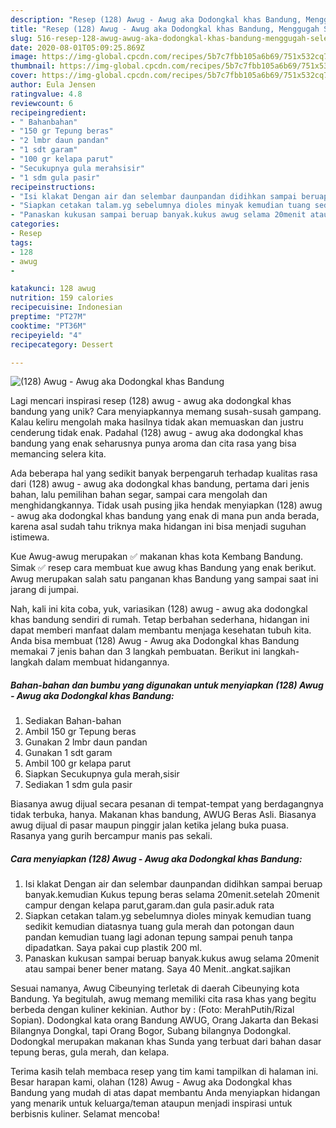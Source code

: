 ```yaml
---
description: "Resep (128) Awug - Awug aka Dodongkal khas Bandung, Menggugah Selera"
title: "Resep (128) Awug - Awug aka Dodongkal khas Bandung, Menggugah Selera"
slug: 516-resep-128-awug-awug-aka-dodongkal-khas-bandung-menggugah-selera
date: 2020-08-01T05:09:25.869Z
image: https://img-global.cpcdn.com/recipes/5b7c7fbb105a6b69/751x532cq70/128-awug-awug-aka-dodongkal-khas-bandung-foto-resep-utama.jpg
thumbnail: https://img-global.cpcdn.com/recipes/5b7c7fbb105a6b69/751x532cq70/128-awug-awug-aka-dodongkal-khas-bandung-foto-resep-utama.jpg
cover: https://img-global.cpcdn.com/recipes/5b7c7fbb105a6b69/751x532cq70/128-awug-awug-aka-dodongkal-khas-bandung-foto-resep-utama.jpg
author: Eula Jensen
ratingvalue: 4.8
reviewcount: 6
recipeingredient:
- " Bahanbahan"
- "150 gr Tepung beras"
- "2 lmbr daun pandan"
- "1 sdt garam"
- "100 gr kelapa parut"
- "Secukupnya gula merahsisir"
- "1 sdm gula pasir"
recipeinstructions:
- "Isi klakat Dengan air dan selembar daunpandan didihkan sampai beruap banyak.kemudian Kukus tepung beras selama 20menit.setelah 20menit campur dengan kelapa parut,garam.dan gula pasir.aduk rata"
- "Siapkan cetakan talam.yg sebelumnya dioles minyak kemudian tuang sedikit kemudian diatasnya tuang gula merah dan potongan daun pandan kemudian tuang lagi adonan tepung sampai penuh tanpa dipadatkan. Saya pakai cup plastik 200 ml."
- "Panaskan kukusan sampai beruap banyak.kukus awug selama 20menit atau sampai bener bener matang. Saya 40 Menit..angkat.sajikan"
categories:
- Resep
tags:
- 128
- awug
- 

katakunci: 128 awug  
nutrition: 159 calories
recipecuisine: Indonesian
preptime: "PT27M"
cooktime: "PT36M"
recipeyield: "4"
recipecategory: Dessert

---
```



![(128) Awug - Awug aka Dodongkal khas Bandung](https://img-global.cpcdn.com/recipes/5b7c7fbb105a6b69/751x532cq70/128-awug-awug-aka-dodongkal-khas-bandung-foto-resep-utama.jpg)

Lagi mencari inspirasi resep (128) awug - awug aka dodongkal khas bandung yang unik? Cara menyiapkannya memang susah-susah gampang. Kalau keliru mengolah maka hasilnya tidak akan memuaskan dan justru cenderung tidak enak. Padahal (128) awug - awug aka dodongkal khas bandung yang enak seharusnya punya aroma dan cita rasa yang bisa memancing selera kita.

Ada beberapa hal yang sedikit banyak berpengaruh terhadap kualitas rasa dari (128) awug - awug aka dodongkal khas bandung, pertama dari jenis bahan, lalu pemilihan bahan segar, sampai cara mengolah dan menghidangkannya. Tidak usah pusing jika hendak menyiapkan (128) awug - awug aka dodongkal khas bandung yang enak di mana pun anda berada, karena asal sudah tahu triknya maka hidangan ini bisa menjadi suguhan istimewa.

Kue Awug-awug merupakan ✅ makanan khas kota Kembang Bandung. Simak ✅ resep cara membuat kue awug khas Bandung yang enak berikut. Awug merupakan salah satu panganan khas Bandung yang sampai saat ini jarang di jumpai.


Nah, kali ini kita coba, yuk, variasikan (128) awug - awug aka dodongkal khas bandung sendiri di rumah. Tetap berbahan sederhana, hidangan ini dapat memberi manfaat dalam membantu menjaga kesehatan tubuh kita. Anda bisa membuat (128) Awug - Awug aka Dodongkal khas Bandung memakai 7 jenis bahan dan 3 langkah pembuatan. Berikut ini langkah-langkah dalam membuat hidangannya.

<!--inarticleads1-->

##### Bahan-bahan dan bumbu yang digunakan untuk menyiapkan (128) Awug - Awug aka Dodongkal khas Bandung:

1. Sediakan  Bahan-bahan
1. Ambil 150 gr Tepung beras
1. Gunakan 2 lmbr daun pandan
1. Gunakan 1 sdt garam
1. Ambil 100 gr kelapa parut
1. Siapkan Secukupnya gula merah,sisir
1. Sediakan 1 sdm gula pasir


Biasanya awug dijual secara pesanan di tempat-tempat yang berdagangnya tidak terbuka, hanya. Makanan khas bandung, AWUG Beras Asli. Biasanya awug dijual di pasar maupun pinggir jalan ketika jelang buka puasa. Rasanya yang gurih bercampur manis pas sekali. 

<!--inarticleads2-->

##### Cara menyiapkan (128) Awug - Awug aka Dodongkal khas Bandung:

1. Isi klakat Dengan air dan selembar daunpandan didihkan sampai beruap banyak.kemudian Kukus tepung beras selama 20menit.setelah 20menit campur dengan kelapa parut,garam.dan gula pasir.aduk rata
1. Siapkan cetakan talam.yg sebelumnya dioles minyak kemudian tuang sedikit kemudian diatasnya tuang gula merah dan potongan daun pandan kemudian tuang lagi adonan tepung sampai penuh tanpa dipadatkan. Saya pakai cup plastik 200 ml.
1. Panaskan kukusan sampai beruap banyak.kukus awug selama 20menit atau sampai bener bener matang. Saya 40 Menit..angkat.sajikan


Sesuai namanya, Awug Cibeunying terletak di daerah Cibeunying kota Bandung. Ya begitulah, awug memang memiliki cita rasa khas yang begitu berbeda dengan kuliner kekinian. Author by : (Foto: MerahPutih/Rizal Sopian). Dodongkal kata orang Bandung AWUG, Orang Jakarta dan Bekasi Bilangnya Dongkal, tapi Orang Bogor, Subang bilangnya Dodongkal. Dodongkal merupakan makanan khas Sunda yang terbuat dari bahan dasar tepung beras, gula merah, dan kelapa. 

Terima kasih telah membaca resep yang tim kami tampilkan di halaman ini. Besar harapan kami, olahan (128) Awug - Awug aka Dodongkal khas Bandung yang mudah di atas dapat membantu Anda menyiapkan hidangan yang menarik untuk keluarga/teman ataupun menjadi inspirasi untuk berbisnis kuliner. Selamat mencoba!
